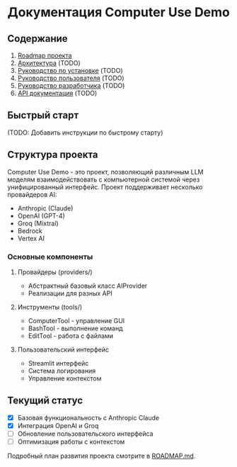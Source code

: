 # Документация Computer Use Demo

## Содержание

1. [Roadmap проекта](ROADMAP.md)
2. [Архитектура](architecture.md) (TODO)
3. [Руководство по установке](installation.md) (TODO)
4. [Руководство пользователя](user-guide.md) (TODO)
5. [Руководство разработчика](developer-guide.md) (TODO)
6. [API документация](api.md) (TODO)

## Быстрый старт

(TODO: Добавить инструкции по быстрому старту)

## Структура проекта

Computer Use Demo - это проект, позволяющий различным LLM моделям взаимодействовать с компьютерной системой через унифицированный интерфейс. Проект поддерживает несколько провайдеров AI:

- Anthropic (Claude)
- OpenAI (GPT-4)
- Groq (Mixtral)
- Bedrock
- Vertex AI

### Основные компоненты

1. Провайдеры (providers/)
   - Абстрактный базовый класс AIProvider
   - Реализации для разных API

2. Инструменты (tools/)
   - ComputerTool - управление GUI
   - BashTool - выполнение команд
   - EditTool - работа с файлами

3. Пользовательский интерфейс
   - Streamlit интерфейс
   - Система логирования
   - Управление контекстом

## Текущий статус

- [x] Базовая функциональность с Anthropic Claude
- [x] Интеграция OpenAI и Groq
- [ ] Обновление пользовательского интерфейса
- [ ] Оптимизация работы с контекстом

Подробный план развития проекта смотрите в [ROADMAP.md](ROADMAP.md).